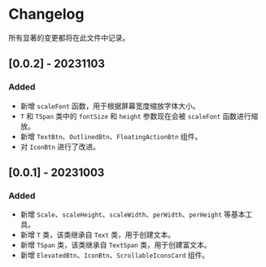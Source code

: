 
# Changelog

所有显著的变更都将在此文件中记录。

## [0.0.2] - 20231103

### Added

- 新增 `scaleFont` 函数，用于根据屏幕宽度缩放字体大小。
- `T` 和 `TSpan` 类中的 `fontSize` 和 `height` 参数现在会被 `scaleFont` 函数进行缩放。
- 新增 `TextBtn`、`OutlinedBtn`、`FloatingActionBtn` 组件。
- 对 `IconBtn` 进行了改进。

## [0.0.1] - 20231003

### Added

- 新增 `Scale`、`scaleHeight`、`scaleWidth`、`perWidth`、`perHeight` 等基本工具。
- 新增 `T` 类，该类继承自 `Text` 类，用于创建文本。
- 新增 `TSpan` 类，该类继承自 `TextSpan` 类，用于创建富文本。
- 新增 `ElevatedBtn`、`IconBtn`、`ScrollableIconsCard` 组件。

